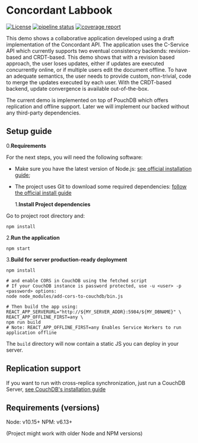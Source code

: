 # Concordant Labbook

[![License](https://img.shields.io/badge/license-MIT-green)](https://opensource.org/licenses/MIT)
[![pipeline status](https://gitlab.inria.fr/concordant/software/c-labbook/badges/master/pipeline.svg)](https://gitlab.inria.fr/concordant/software/c-labbook/-/commits/master)
[![coverage report](https://gitlab.inria.fr/concordant/software/c-labbook/badges/master/coverage.svg)](https://gitlab.inria.fr/concordant/software/c-labbook/-/commits/master)

This demo shows a collaborative application developed using a draft
implementation of the Concordant API. The application uses the C-Service API
which currently supports two eventual consistency backends: revision-based and
CRDT-based. This demo shows that with a revision based approach, the user
loses updates, either if updates are executed concurrently online, or if
multiple users edit the document offline. To have an adequate semantics, the
user needs to provide custom, non-trivial, code to merge the updates executed
by each user. With the CRDT-based backend, update convergence is available
out-of-the-box.

The current demo is implemented on top of PouchDB which offers replication and
offline support. Later we will implement our backed without any
third-party dependencies.

## Setup guide

0.**Requirements**

For the next steps, you will need the following software:

- Make sure you have the latest version of Node.js: [see official installation guide](https://nodejs.org/en/download/);
- The project uses Git to download some required dependencies: [follow the official install guide](https://git-scm.com/book/en/v2/Getting-Started-Installing-Git)

  1.**Install Project dependencies**

Go to project root directory and:

```shell
npm install
```

2.**Run the application**

```shell
npm start
```

3.**Build for server production-ready deployment**

```shell
npm install

# and enable CORS in CouchDB using the fetched script
# If your CouchDB instance is password protected, use -u <user> -p <password> options:
node node_modules/add-cors-to-couchdb/bin.js

# Then build the app using:
REACT_APP_SERVERURL="http://${MY_SERVER_ADDR}:5984/${MY_DBNAME}" \
REACT_APP_OFFLINE_FIRST=any \
npm run build
# Note: REACT_APP_OFFLINE_FIRST=any Enables Service Workers to run application offline
```

The `build` directory will now contain a static JS you can deploy in your server.

## Replication support

If you want to run with cross-replica synchronization, just run a CouchDB Server, [see CouchDB's installation guide](https://docs.couchdb.org/en/stable/install/index.html)

## Requirements (versions)

Node: v10.15+
NPM: v6.13+

(Project might work with older Node and NPM versions)
